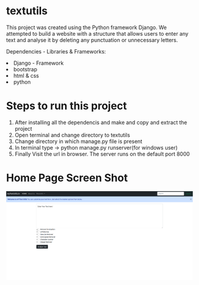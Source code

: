 # textutils
This project was created using the Python framework Django. We attempted to build a website with a structure that allows users to enter any text and analyse it by deleting any punctuation or unnecessary letters.

Dependencies - Libraries & Frameworks: 
    <li>Django - Framework</li>
    <li>bootstrap</li>
    <li>html & css</li>
    <li>python</li>
    
# Steps to run this project
<ol type = 1> 
    <li> After installing all the dependencis and make and copy and extract the project </li>
    <li>Open terminal and change directory to textutils</li>
    <li>Change directory in which manage.py file is present</li>
    <li>In terminal type -> python manage.py runserver(for windows user)</li>
    <li>Finally Visit the url in browser. The server runs on the default port 8000</li>
</ol>


# Home Page Screen Shot 


<img src="ScreenShot/homepage.png">
